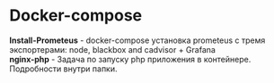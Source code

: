 # Docker-compose

**Install-Prometeus** - docker-compose установка prometeus с тремя экспортерами: node, blackbox and cadvisor + Grafana <br />
**nginx-php** - Задача по запуску php приложения в контейнере. Подробности внутри папки.